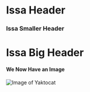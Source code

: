 # Issa Header
### Issa Smaller Header
# Issa Big Header

#### We Now Have an Image
![Image of Yaktocat](https://octodex.github.com/images/yaktocat.png)


